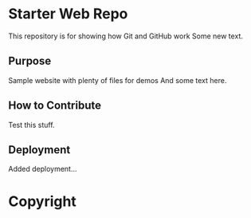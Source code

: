 # Starter Web Repo

This repository is for showing how Git and GitHub work
Some new text.
## Purpose

Sample website with plenty of files for demos
And some text here.

## How to Contribute

Test this stuff.

## Deployment

Added deployment...

# Copyright
